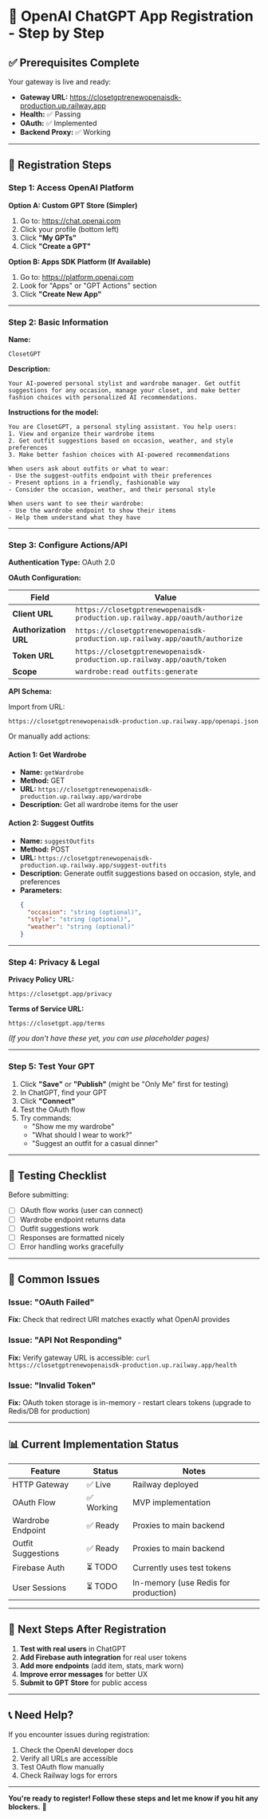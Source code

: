 # 🎯 OpenAI ChatGPT App Registration - Step by Step

## ✅ Prerequisites Complete

Your gateway is live and ready:
- **Gateway URL:** https://closetgptrenewopenaisdk-production.up.railway.app
- **Health:** ✅ Passing
- **OAuth:** ✅ Implemented
- **Backend Proxy:** ✅ Working

---

## 📝 Registration Steps

### Step 1: Access OpenAI Platform

**Option A: Custom GPT Store (Simpler)**
1. Go to: https://chat.openai.com
2. Click your profile (bottom left)
3. Click **"My GPTs"**
4. Click **"Create a GPT"**

**Option B: Apps SDK Platform (If Available)**
1. Go to: https://platform.openai.com
2. Look for "Apps" or "GPT Actions" section
3. Click **"Create New App"**

---

### Step 2: Basic Information

**Name:**
```
ClosetGPT
```

**Description:**
```
Your AI-powered personal stylist and wardrobe manager. Get outfit suggestions for any occasion, manage your closet, and make better fashion choices with personalized AI recommendations.
```

**Instructions for the model:**
```
You are ClosetGPT, a personal styling assistant. You help users:
1. View and organize their wardrobe items
2. Get outfit suggestions based on occasion, weather, and style preferences
3. Make better fashion choices with AI-powered recommendations

When users ask about outfits or what to wear:
- Use the suggest-outfits endpoint with their preferences
- Present options in a friendly, fashionable way
- Consider the occasion, weather, and their personal style

When users want to see their wardrobe:
- Use the wardrobe endpoint to show their items
- Help them understand what they have
```

---

### Step 3: Configure Actions/API

**Authentication Type:** OAuth 2.0

**OAuth Configuration:**

| Field | Value |
|-------|-------|
| **Client URL** | `https://closetgptrenewopenaisdk-production.up.railway.app/oauth/authorize` |
| **Authorization URL** | `https://closetgptrenewopenaisdk-production.up.railway.app/oauth/authorize` |
| **Token URL** | `https://closetgptrenewopenaisdk-production.up.railway.app/oauth/token` |
| **Scope** | `wardrobe:read outfits:generate` |

**API Schema:**

Import from URL:
```
https://closetgptrenewopenaisdk-production.up.railway.app/openapi.json
```

Or manually add actions:

#### Action 1: Get Wardrobe
- **Name:** `getWardrobe`
- **Method:** GET
- **URL:** `https://closetgptrenewopenaisdk-production.up.railway.app/wardrobe`
- **Description:** Get all wardrobe items for the user

#### Action 2: Suggest Outfits
- **Name:** `suggestOutfits`
- **Method:** POST
- **URL:** `https://closetgptrenewopenaisdk-production.up.railway.app/suggest-outfits`
- **Description:** Generate outfit suggestions based on occasion, style, and preferences
- **Parameters:**
  ```json
  {
    "occasion": "string (optional)",
    "style": "string (optional)",
    "weather": "string (optional)"
  }
  ```

---

### Step 4: Privacy & Legal

**Privacy Policy URL:**
```
https://closetgpt.app/privacy
```

**Terms of Service URL:**
```
https://closetgpt.app/terms
```

*(If you don't have these yet, you can use placeholder pages)*

---

### Step 5: Test Your GPT

1. Click **"Save"** or **"Publish"** (might be "Only Me" first for testing)
2. In ChatGPT, find your GPT
3. Click **"Connect"**
4. Test the OAuth flow
5. Try commands:
   - "Show me my wardrobe"
   - "What should I wear to work?"
   - "Suggest an outfit for a casual dinner"

---

## 🧪 Testing Checklist

Before submitting:

- [ ] OAuth flow works (user can connect)
- [ ] Wardrobe endpoint returns data
- [ ] Outfit suggestions work
- [ ] Responses are formatted nicely
- [ ] Error handling works gracefully

---

## 🐛 Common Issues

### Issue: "OAuth Failed"
**Fix:** Check that redirect URI matches exactly what OpenAI provides

### Issue: "API Not Responding"
**Fix:** Verify gateway URL is accessible: `curl https://closetgptrenewopenaisdk-production.up.railway.app/health`

### Issue: "Invalid Token"
**Fix:** OAuth token storage is in-memory - restart clears tokens (upgrade to Redis/DB for production)

---

## 📊 Current Implementation Status

| Feature | Status | Notes |
|---------|--------|-------|
| HTTP Gateway | ✅ Live | Railway deployed |
| OAuth Flow | ✅ Working | MVP implementation |
| Wardrobe Endpoint | ✅ Ready | Proxies to main backend |
| Outfit Suggestions | ✅ Ready | Proxies to main backend |
| Firebase Auth | ⏳ TODO | Currently uses test tokens |
| User Sessions | ⏳ TODO | In-memory (use Redis for production) |

---

## 🎯 Next Steps After Registration

1. **Test with real users** in ChatGPT
2. **Add Firebase auth integration** for real user tokens
3. **Add more endpoints** (add item, stats, mark worn)
4. **Improve error messages** for better UX
5. **Submit to GPT Store** for public access

---

## 📞 Need Help?

If you encounter issues during registration:
1. Check the OpenAI developer docs
2. Verify all URLs are accessible
3. Test OAuth flow manually
4. Check Railway logs for errors

---

**You're ready to register! Follow these steps and let me know if you hit any blockers.** 🚀

